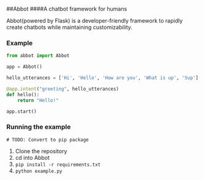 ##Abbot 
####A chatbot framework for humans

Abbot(powered by Flask) is a developer-friendly framework to rapidly create chatbots while maintaining customizability.

### Example

```python
from abbot import Abbot

app = Abbot()

hello_utterances = ['Hi', 'Hello', 'How are you', 'What is up', 'Sup']

@app.intent("greeting", hello_utterances)
def hello():
    return "Hello!"

app.start()
```

### Running the example 
`# TODO: Convert to pip package`

1. Clone the repository
2. cd into Abbot
3. `pip install -r requirements.txt`
4. `python example.py`

